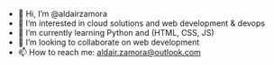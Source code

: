 - 👋 Hi, I’m @aldairzamora
- 👀 I’m interested in cloud solutions and web development & devops
- 🌱 I’m currently learning Python and (HTML, CSS, JS)
- 💞️ I’m looking to collaborate on web development
- 📫 How to reach me: aldair.zamora@outlook.com

<!---
aldairzamora/aldairzamora is a ✨ special ✨ repository because its `README.md` (this file) appears on your GitHub profile.
You can click the Preview link to take a look at your changes.
--->
